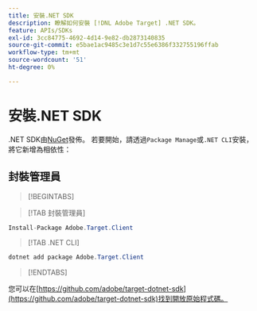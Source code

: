 ```yaml
---
title: 安裝.NET SDK
description: 瞭解如何安裝 [!DNL Adobe Target] .NET SDK。
feature: APIs/SDKs
exl-id: 3cc84775-4692-4d14-9e82-db2873140835
source-git-commit: e5bae1ac9485c3e1d7c55e6386f332755196ffab
workflow-type: tm+mt
source-wordcount: '51'
ht-degree: 0%

---
```


# 安裝.NET SDK

.NET SDK由[NuGet](https://www.nuget.org/packages/Adobe.Target.Client)發佈。 若要開始，請透過`Package Manage`或`.NET CLI`安裝，將它新增為相依性：

## 封裝管理員

>[!BEGINTABS]

>[!TAB 封裝管理員]

```csharp {line-numbers="true"}
Install-Package Adobe.Target.Client
```

>[!TAB .NET CLI]

```csharp {line-numbers="true"}
dotnet add package Adobe.Target.Client
```

>[!ENDTABS]

您可以在[https://github.com/adobe/target-dotnet-sdk](https://github.com/adobe/target-dotnet-sdk)找到開放原始程式碼。
